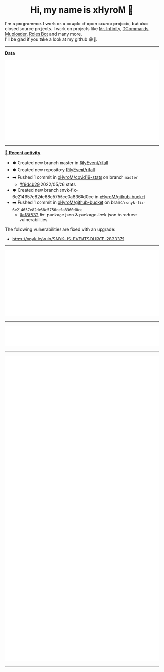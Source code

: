 <p align="center">
    <!-- <img src="https://avatars.githubusercontent.com/u/56601352" width="192" alt="hyro's pfp" /> -->
    <h1 align="center">Hi, my name is xHyroM 👋</h1>
</p>

I'm a programmer. I work on a couple of open source projects, but also closed source projects. I work on projects like [Mr. Infinity](https://discord.com/oauth2/authorize?client_id=720321585625694239&scope=bot%20applications.commands&permissions=8&redirect_uri=https://blobs.gq/imanager&prompt=consent&response_type=code), [GCommands](https://github.com/Garlic-Team/GCommands), [Muploader](https://github.com/xHyroM/Muploder), [Roles Bot](https://github.com/xHyroM/roles-bot) and many more.  
I'll be glad if you take a look at my github 😀👀.

___
**Data**

<img src="https://github.com/xHyroM/xHyroM/blob/master/.cache/base.svg">

___

**[📰 Recent activity](https://github.com/xHyroM)**
* ⏺️ Created new branch master in [RilyEvent/rifall](https://github.com/RilyEvent/rifall)
* ⏺️ Created new repository  [RilyEvent/rifall](https://github.com/RilyEvent/rifall)
* ➡️ Pushed 1 commit in [xHyroM/covid19-stats](https://github.com/xHyroM/covid19-stats) on branch `master`
  * [#f9dcb29](https://github.com/xHyroM/covid19-stats/commit/f9dcb29) 2022/05/26 stats
* ⏺️ Created new branch snyk-fix-6e214657e82de68c5756ce0a8360d0ce in [xHyroM/github-bucket](https://github.com/xHyroM/github-bucket)
* ➡️ Pushed 1 commit in [xHyroM/github-bucket](https://github.com/xHyroM/github-bucket) on branch `snyk-fix-6e214657e82de68c5756ce0a8360d0ce`
  * [#af8f532](https://github.com/xHyroM/github-bucket/commit/af8f532) fix: package.json &amp; package-lock.json to reduce vulnerabilities

The following vulnerabilities are fixed with an upgrade:
- https://snyk.io/vuln/SNYK-JS-EVENTSOURCE-2823375


___

<img src="https://github.com/xHyroM/xHyroM/blob/master/.cache/isocalendar.svg">

___

<img src="https://github.com/xHyroM/xHyroM/blob/master/.cache/languages.svg">

___

<img src="https://github.com/xHyroM/xHyroM/blob/master/.cache/achievements.svg">

___
